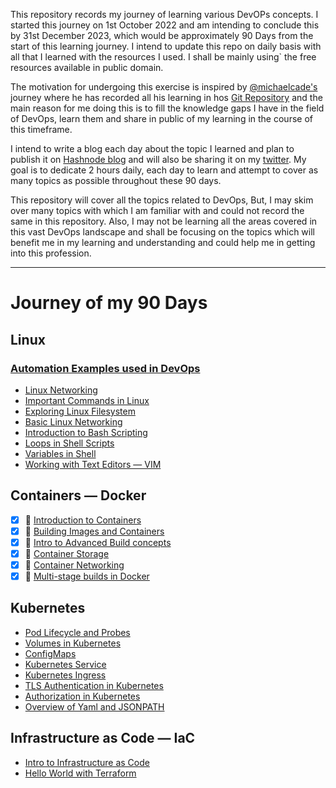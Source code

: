 This repository records my journey of learning various DevOPs concepts. I started this journey on 1st October 2022 and am intending to 
conclude this by 31st December 2023, which would be approximately 90 Days from the start of this learning journey. I intend to update this repo on daily basis with all that I learned with the resources I used. I shall be mainly using` the free resources available in public domain.

The motivation for undergoing this exercise is inspired by [@michaelcade's](https://twitter.com/michaelcade1) journey where he has recorded all his learning in hos [Git Repository](https://github.com/michaelcade/90DaysOfDevOPs) and the main reason for me doing this is to fill the knowledge gaps I have in the field of DevOps, learn them and share in public of my learning in the course of this timeframe.

I intend to write a blog each day about the topic I learned and plan to publish it on [Hashnode blog](https://santoshdtsi.hashnode.dev) and will also be sharing it on my [twitter](https://twitter.com/santoshdts). My goal is to dedicate 2 hours daily, each day to learn and attempt to cover as many topics as possible throughout these 90 days.

This repository will cover all the topics related to DevOps, But, I may skim over many topics with which I am familiar with and could not record the same in this repository. Also, I may not be learning all the areas covered in this vast DevOps landscape and shall be focusing on the topics which will benefit me in my learning and understanding and could help me in getting into this profession.  


---

# Journey of my 90 Days

## Linux
### [Automation Examples used in DevOps](https://github.com/codeaprendiz/learn-devops/tree/main/home/programming-languages/shell)
- [Linux Networking](./Linux/Networking/04-linux-networking.md)
- [Important Commands in Linux](./Linux/13-important-commands.md)
- [Exploring Linux Filesystem](./Linux/14-linux-filesystem.md)
- [Basic Linux Networking](./Linux/Networking/04-linux-networking.md)
- [Introduction to Bash Scripting](./Linux/15-bash-scripting.md)
- [Loops in Shell Scripts](./Linux/15-bash-scripting.md)
- [Variables in Shell](./Linux/16-variables.md)
- [Working with Text Editors — VIM](./Linux/17-vim.md)
## Containers — Docker
- [x] :whale: [Introduction to Containers](./Containers/Docker/18-containers.md)
- [x] :whale: [Building Images and Containers](./Containers/Docker/19-building-containers.md)
- [x] :whale: [Intro to Advanced Build concepts](./Containers/Docker/20-advanced-builds.md)
- [x] :whale: [Container Storage](./Containers/Docker/05-container-storage.md)
- [x] :whale: [Container Networking](./Containers/Docker/21-container-networking.md)
- [x] :whale: [Multi-stage builds in Docker](./Containers/Docker/23-multi-stage-builds.md)
## Kubernetes
- [Pod Lifecycle and Probes](./Kubernetes/07-lifecycle-and-probes.md)
- [Volumes in Kubernetes](./Kubernetes/Volumes/06-kubernetes-volumes.md)
- [ConfigMaps](./Kubernetes/08-configmap.md)
- [Kubernetes Service](./Kubernetes/09-service.md)
- [Kubernetes Ingress](./Kubernetes/10-ingress.md)
- [TLS Authentication in Kubernetes](./Kubernetes/11-tls-authentication.md)
- [Authorization in Kubernetes](./Kubernetes/12-authorization.md)
- [Overview of Yaml and JSONPATH](./Kubernetes/22-yaml-jsonpath.md)

## Infrastructure as Code — IaC
- [Intro to Infrastructure as Code](./Infra-as-Code/24-iac.md)
- [Hello World with Terraform](./Infra-as-Code/25-terraform.md)